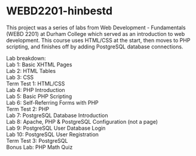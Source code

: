 # WEBD2201-hinbestd

This project was a series of labs from Web Development - Fundamentals (WEBD 2201) at Durham College which served as an introduction to web development. This course uses HTML/CSS at the start, then moves to PHP scripting, and finishes off by adding PostgreSQL database connections.

Lab breakdown: <br/>
Lab 1: Basic XHTML Pages <br/>
Lab 2: HTML Tables <br/> 
Lab 3: CSS <br/>
Term Test 1: HTML/CSS <br/>
Lab 4: PHP Introduction <br/>
Lab 5: Basic PHP Scripting <br/> 
Lab 6: Self-Referring Forms with PHP <br/>
Term Test 2: PHP <br/>
Lab 7: PostgreSQL Database Introduction <br/>
Lab 8: Apache, PHP & PostgreSQL Configuration (not a page) <br/>
Lab 9: PostgreSQL User Database Login <br/>
Lab 10: PostgreSQL User Registration <br/>
Term Test 3: PostgreSQL <br/>
Bonus Lab: PHP Math Quiz
